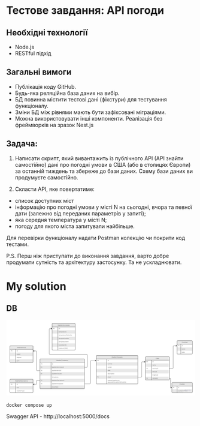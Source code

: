 # Тестове завдання: API погоди

## Необхідні технології
- Node.js
- RESTful підхід
## Загальні вимоги
- Публікація коду GitHub.
- Будь-яка реляційна база даних на вибір.
- БД повинна містити тестові дані (фікстури) для тестування функціоналу.
- Зміни БД між рівнями мають бути зафіксовані міграціями.
- Можна використовувати інші компоненти. Реалізація без фреймворків на зразок Nest.js

## Задача:
1. Написати скрипт, який вивантажить із публічного API (API знайти самостійно) дані про погодні умови в США (або в столицях Європи) за останній тиждень та збереже до бази даних.
   Схему бази даних ви продумуєте самостійно.


2. Скласти API, яке повертатиме:
- список доступних міст
- інформацію про погодні умови у місті N на сьогодні, вчора та певної дати (залежно від переданих параметрів у запиті);
- яка середня температура у місті N;
- погоду для якого міста запитували найбільше.

Для перевірки функціоналу надати Postman колекцію чи покрити код тестами.

P.S. Перш ніж приступати до виконання завдання, варто добре продумати сутність та архітектуру застосунку. Та не ускладнювати.


# My solution
## DB
![db](db-schema.jpg)

```
docker compose up
```

Swagger API - http://localhost:5000/docs
